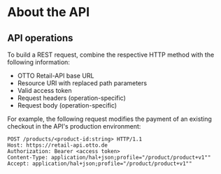 # About the API

## API operations

To build a REST request, combine the respective HTTP method with the following information:

- OTTO Retail-API base URL
- Resource URI with replaced path parameters
- Valid access token
- Request headers (operation-specific)
- Request body (operation-specific)

For example, the following request modifies the payment of an existing checkout in the API's production environment:

```http
POST /products/<product-id:string> HTTP/1.1
Host: https://retail-api.otto.de
Authorization: Bearer <access token>
Content-Type: application/hal+json;profile="/product/product+v1""
Accept: application/hal+json;profile="/product/product+v1""
```
